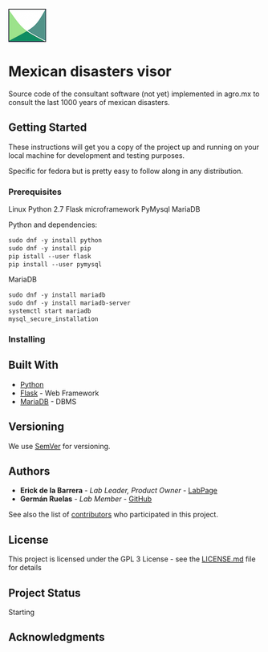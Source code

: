 ![Alt text](logo.png?raw=true "Title")
 # Mexican disasters visor

Source code of the consultant software (not yet) implemented in agro.mx to consult the last 1000 years of mexican disasters.

## Getting Started

These instructions will get you a copy of the project up and running on your local machine for development and testing purposes.

Specific for fedora but is pretty easy to follow along in any distribution.

### Prerequisites

Linux
Python 2.7
Flask microframework
PyMysql
MariaDB

Python and dependencies:
```
sudo dnf -y install python
sudo dnf -y install pip
pip istall --user flask
pip install --user pymysql
```

MariaDB
```
sudo dnf -y install mariadb
sudo dnf -y install mariadb-server
systemctl start mariadb
mysql_secure_installation
```

### Installing


## Built With

* [Python](https://www.python.org/downloads/release/python-2714/)
* [Flask](http://flask.pocoo.org/docs/0.12/) - Web Framework
* [MariaDB](https://downloads.mariadb.org/mariadb/10.2.14/) - DBMS


## Versioning

We use [SemVer](http://semver.org/) for versioning. 

## Authors

* **Erick de la Barrera** - *Lab Leader, Product Owner* - [LabPage](http://agro.mx/delabarrera/)
* **Germán Ruelas** - *Lab Member* - [GitHub](https://github.com/lgruelas)

See also the list of [contributors](https://github.com/your/project/contributors) who participated in this project.

## License

This project is licensed under the GPL 3 License - see the [LICENSE.md](LICENSE.md) file for details

## Project Status

Starting

## Acknowledgments
